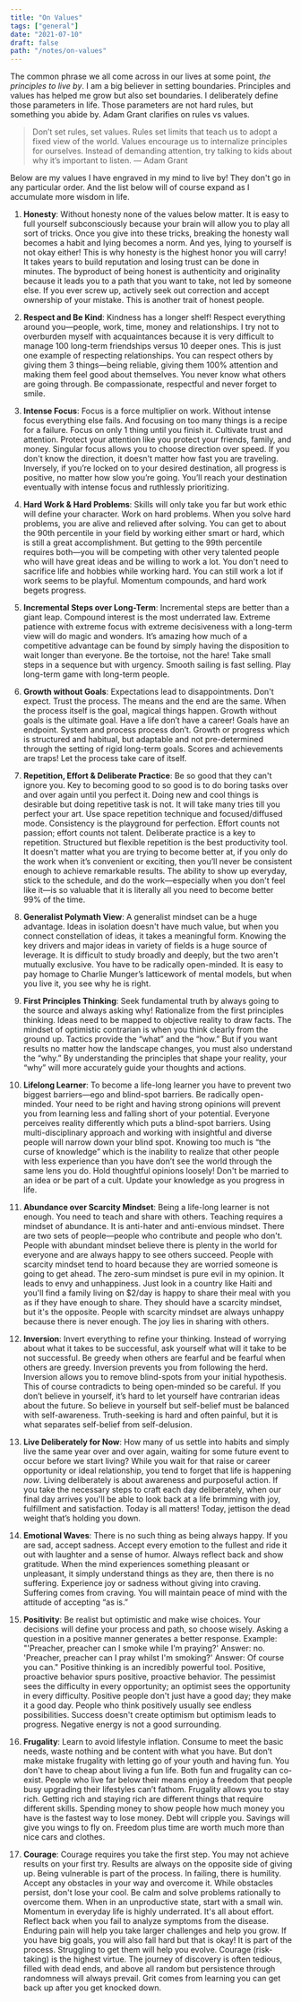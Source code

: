 ```yaml
---
title: "On Values"
tags: ["general"]
date: "2021-07-10"
draft: false
path: "/notes/on-values"
---
```


The common phrase we all come across in our lives at some point, _the principles to live by_. I am a big believer in setting boundaries. Principles and values has helped me grow but also set boundaries. I deliberately define those parameters in life. Those parameters are not hard rules, but something you abide by. Adam Grant clarifies on rules vs values.

> Don’t set rules, set values. Rules set limits that teach us to adopt a fixed view of the world. Values encourage us to internalize principles for ourselves. Instead of demanding attention, try talking to kids about why it’s important to listen. — Adam Grant

Below are my values I have engraved in my mind to live by! They don't go in any particular order. And the list below will of course expand as I accumulate more wisdom in life.

1. **Honesty**: Without honesty none of the values below matter. It is easy to full yourself subconsciously because your brain will allow you to play all sort of tricks. Once you give into these tricks, breaking the honesty wall becomes a habit and lying becomes a norm. And yes, lying to yourself is not okay either! This is why honesty is the highest honor you will carry! It takes years to build reputation and losing trust can be done in minutes. The byproduct of being honest is authenticity and originality because it leads you to a path that you want to take, not led by someone else. If you ever screw up, actively seek out correction and accept ownership of your mistake. This is another trait of honest people.

2. **Respect and Be Kind**: Kindness has a longer shelf! Respect everything around you—people, work, time, money and relationships. I try not to overburden myself with acquaintances because it is very difficult to manage 100 long-term friendships versus 10 deeper ones. This is just one example of respecting relationships. You can respect others by giving them 3 things—being reliable, giving them 100% attention and making them feel good about themselves. You never know what others are going through. Be compassionate, respectful and never forget to smile.

3. **Intense Focus**: Focus is a force multiplier on work. Without intense focus everything else fails. And focusing on too many things is a recipe for a failure. Focus on only 1 thing until you finish it. Cultivate trust and attention. Protect your attention like you protect your friends, family, and money. Singular focus allows you to choose direction over speed. If you don't know the direction, it doesn't matter how fast you are traveling. Inversely, if you’re locked on to your desired destination, all progress is positive, no matter how slow you’re going. You’ll reach your destination eventually with intense focus and ruthlessly prioritizing.

4. **Hard Work & Hard Problems**: Skills will only take you far but work ethic will define your character. Work on hard problems. When you solve hard problems, you are alive and relieved after solving. You can get to about the 90th percentile in your field by working either smart or hard, which is still a great accomplishment. But getting to the 99th percentile requires both—you will be competing with other very talented people who will have great ideas and be willing to work a lot. You don't need to sacrifice life and hobbies while working hard. You can still work a lot if work seems to be playful. Momentum compounds, and hard work begets progress.

5. **Incremental Steps over Long-Term**: Incremental steps are better than a giant leap. Compound interest is the most underrated law. Extreme patience with extreme focus with extreme decisiveness with a long-term view will do magic and wonders. It’s amazing how much of a competitive advantage can be found by simply having the disposition to wait longer than everyone. Be the tortoise, not the hare! Take small steps in a sequence but with urgency. Smooth sailing is fast selling. Play long-term game with long-term people.

6. **Growth without Goals**: Expectations lead to disappointments. Don't expect. Trust the process. The means and the end are the same. When the process itself is the goal, magical things happen. Growth without goals is the ultimate goal. Have a life don’t have a career! Goals have an endpoint. System and process process don’t. Growth or progress which is structured and habitual, but adaptable and not pre-determined through the setting of rigid long-term goals. Scores and achievements are traps! Let the process take care of itself.

7. **Repetition, Effort & Deliberate Practice**: Be so good that they can't ignore you. Key to becoming good to so good is to do boring tasks over and over again until you perfect it. Doing new and cool things is desirable but doing repetitive task is not. It will take many tries till you perfect your art. Use space repetition technique and focused/diffused mode. Consistency is the playground for perfection. Effort counts not passion; effort counts not talent. Deliberate practice is a key to repetition. Structured but flexible repetition is the best productivity tool. It doesn't matter what you are trying to become better at, if you only do the work when it’s convenient or exciting, then you’ll never be consistent enough to achieve remarkable results. The ability to show up everyday, stick to the schedule, and do the work—especially when you don't feel like it—is so valuable that it is literally all you need to become better 99% of the time.

8. **Generalist Polymath View**: A generalist mindset can be a huge advantage. Ideas in isolation doesn't have much value, but when you connect constellation of ideas, it takes a meaningful form. Knowing the key drivers and major ideas in variety of fields is a huge source of leverage. It is difficult to study broadly and deeply, but the two aren't mutually exclusive. You have to be radically open-minded. It is easy to pay homage to Charlie Munger’s latticework of mental models, but when you live it, you see why he is right.

9. **First Principles Thinking**: Seek fundamental truth by always going to the source and always asking why! Rationalize from the first principles thinking. Ideas need to be mapped to objective reality to draw facts. The mindset of optimistic contrarian is when you think clearly from the ground up. Tactics provide the “what” and the “how.” But if you want results no matter how the landscape changes, you must also understand the “why.” By understanding the principles that shape your reality, your “why” will more accurately guide your thoughts and actions.

10. **Lifelong Learner**: To become a life-long learner you have to prevent two biggest barriers—ego and blind-spot barriers. Be radically open-minded. Your need to be right and having strong opinions will prevent you from learning less and falling short of your potential. Everyone perceives reality differently which puts a blind-spot barriers. Using multi-disciplinary approach and working with insightful and diverse people will narrow down your blind spot. Knowing too much is “the curse of knowledge” which is the inability to realize that other people with less experience than you have don’t see the world through the same lens you do. Hold thoughtful opinions loosely! Don't be married to an idea or be part of a cult. Update your knowledge as you progress in life. 

11. **Abundance over Scarcity Mindset**: Being a life-long learner is not enough. You need to teach and share with others. Teaching requires a mindset of abundance. It is anti-hater and anti-envious mindset. There are two sets of people—people who contribute and people who don't. People with abundant mindset believe there is plenty in the world for everyone and are always happy to see others succeed. People with scarcity mindset tend to hoard because they are worried someone is going to get ahead. The zero-sum mindset is pure evil in my opinion. It leads to envy and unhappiness. Just look in a country like Haiti and you'll find a family living on $2/day is happy to share their meal with you as if they have enough to share. They should have a scarcity mindset, but it's the opposite. People with scarcity mindset are always unhappy because there is never enough. The joy lies in sharing with others.

12. **Inversion**: Invert everything to refine your thinking. Instead of worrying about what it takes to be successful, ask yourself what will it take to be not successful. Be greedy when others are fearful and be fearful when others are greedy. Inversion prevents you from following the herd. Inversion allows you to remove blind-spots from your initial hypothesis. This of course contradicts to being open-minded so be careful. If you don’t believe in yourself, it’s hard to let yourself have contrarian ideas about the future. So believe in yourself but self-belief must be balanced with self-awareness. Truth-seeking is hard and often painful, but it is what separates self-belief from self-delusion.

13. **Live Deliberately for Now**: How many of us settle into habits and simply live the same year over and over again, waiting for some future event to occur before we start living? While you wait for that raise or career opportunity or ideal relationship, you tend to forget that life is happening *now*. Living deliberately is about awareness and purposeful action. If you take the necessary steps to craft each day deliberately, when our final day arrives you'll be able to look back at a life brimming with joy, fulfillment and satisfaction. Today is all matters! Today, jettison the dead weight that’s holding you down.

14. **Emotional Waves**: There is no such thing as being always happy. If you are sad, accept sadness. Accept every emotion to the fullest and ride it out with laughter and a sense of humor. Always reflect back and show gratitude. When the mind experiences something pleasant or unpleasant, it simply understand things as they are, then there is no suffering. Experience joy or sadness without giving into craving. Suffering comes from craving. You will maintain peace of mind with the attitude of accepting “as is.”

15. **Positivity**: Be realist but optimistic and make wise choices. Your decisions will define your process and path, so choose wisely. Asking a question in a positive manner generates a better response. Example: "'Preacher, preacher can I smoke while I'm praying?' Answer: no. 'Preacher, preacher can I pray whilst I'm smoking?' Answer: Of course you can." Positive thinking is an incredibly powerful tool. Positive, proactive behavior spurs positive, proactive behavior. The pessimist sees the difficulty in every opportunity; an optimist sees the opportunity in every difficulty. Positive people don't just have a good day; they make it a good day. People who think positively usually see endless possibilities. Success doesn't create optimism but optimism leads to progress. Negative energy is not a good surrounding.

16. **Frugality**: Learn to avoid lifestyle inflation. Consume to meet the basic needs, waste nothing and be content with what you have. But don’t make mistake frugality with letting go of your youth and having fun. You don't have to cheap about living a fun life. Both fun and frugality can co-exist. People who live far below their means enjoy a freedom that people busy upgrading their lifestyles can’t fathom. Frugality allows you to stay rich. Getting rich and staying rich are different things that require different skills. Spending money to show people how much money you have is the fastest way to lose money. Debt will cripple you. Savings will give you wings to fly on. Freedom plus time are worth much more than nice cars and clothes.

17. **Courage**: Courage requires you take the first step. You may not achieve results on your first try. Results are always on the opposite side of giving up. Being vulnerable is part of the process. In failing, there is humility. Accept any obstacles in your way and overcome it. While obstacles persist, don't lose your cool. Be calm and solve problems rationally to overcome them. When in an unproductive state, start with a small win. Momentum in everyday life is highly underrated. It's all about effort. Reflect back when you fail to analyze symptoms from the disease. Enduring pain will help you take larger challenges and help you grow. If you have big goals, you will also fall hard but that is okay! It is part of the process. Struggling to get them will help you evolve. Courage (risk-taking) is the highest virtue. The journey of discovery is often tedious, filled with dead ends, and above all random but persistence through randomness will always prevail. Grit comes from learning you can get back up after you get knocked down.